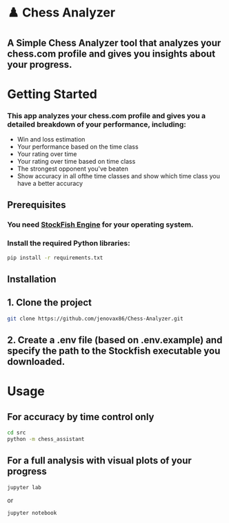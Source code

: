 # ♟️ Chess Analyzer
## A Simple Chess Analyzer tool that analyzes your chess.com profile and gives you insights about your progress.

# Getting Started
### This app analyzes your chess.com profile and gives you a detailed breakdown of your performance, including:
- Win and loss estimation
- Your performance based on the time class
- Your rating over time
- Your rating over time based on time class
- The strongest opponent you've beaten
- Show accuracy in all ofthe  time classes and show which time class you have a better accuracy

## Prerequisites
### You need [StockFish Engine](https://stockfishchess.org/download/) for your operating system.

### Install the required Python libraries:
```bash
pip install -r requirements.txt
```

## Installation
## 1. Clone the project
```bash
git clone https://github.com/jenovax86/Chess-Analyzer.git
```
## 2. Create a .env file (based on .env.example) and specify the path to the Stockfish executable you downloaded.

# Usage
## For accuracy by time control only
```bash
cd src
python -m chess_assistant 
```
## For a full analysis with visual plots of your progress
```bash
jupyter lab
```
or 
```bash
jupyter notebook
```
